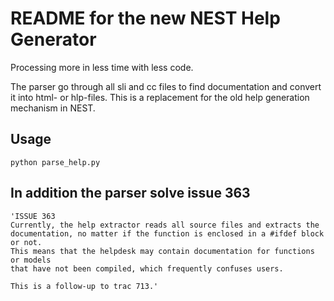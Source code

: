 # README for the new NEST Help Generator

Processing more in less time with less code.

The parser go through all sli and cc files to find documentation and convert it
into html- or hlp-files.
This is a replacement for the old help generation mechanism in NEST.

## Usage

    python parse_help.py

## In addition the parser solve issue 363

    'ISSUE 363
    Currently, the help extractor reads all source files and extracts the
    documentation, no matter if the function is enclosed in a #ifdef block or not.
    This means that the helpdesk may contain documentation for functions or models
    that have not been compiled, which frequently confuses users.

    This is a follow-up to trac 713.'
